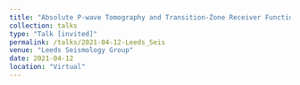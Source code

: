 ```yaml
---
title: "Absolute P-wave Tomography and Transition-Zone Receiver Functions Reveals Deep Mantle Contributions to African Volcanism"
collection: talks
type: "Talk [invited]"
permalink: /talks/2021-04-12-Leeds_Seis
venue: "Leeds Seismology Group"
date: 2021-04-12
location: "Virtual"
---
```

